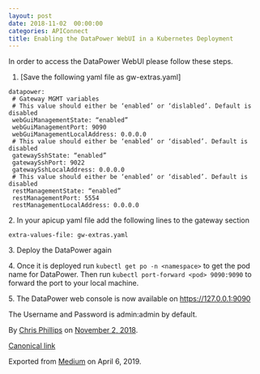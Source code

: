```yaml
---
layout: post
date: 2018-11-02  00:00:00
categories: APIConnect
title: Enabling the DataPower WebUI in a Kubernetes Deployment
---
```

<!--more-->

In order to access the DataPower WebUI please follow these steps.

1.  [Save the following yaml file as gw-extras.yaml]

```
datapower:
 # Gateway MGMT variables
 # This value should either be ‘enabled’ or ‘dislabled’. Default is disabled
 webGuiManagementState: “enabled”
 webGuiManagementPort: 9090
 webGuiManagementLocalAddress: 0.0.0.0
 # This value should either be ‘enabled’ or ‘disabled’. Default is disabled
 gatewaySshState: “enabled”
 gatewaySshPort: 9022
 gatewaySshLocalAddress: 0.0.0.0
 # This value should either be ‘enabled’ or ‘disabled’. Default is disabled
 restManagementState: “enabled”
 restManagementPort: 5554
 restManagementLocalAddress: 0.0.0.0
```

2\. In your apicup yaml file add the following lines to the gateway
section

`extra-values-file: gw-extras.yaml`

3\. Deploy the DataPower again

4\. Once it is deployed run `kubectl get po -n <namespace>` to get the pod name for DataPower. Then run
`kubectl port-forward <pod> 9090:9090` to
forward the port to your local machine.

5\. The DataPower web console is now available on
<https://127.0.0.1:9090>

The Username and Password is admin:admin by default.





By [Chris Phillips](https://medium.com/@cminion) on
[November 2, 2018](https://medium.com/p/33fc8c9ca4be).

[Canonical
link](https://medium.com/@cminion/enabling-the-datapower-webui-in-a-kubernetes-deployment-33fc8c9ca4be)

Exported from [Medium](https://medium.com) on April 6, 2019.
